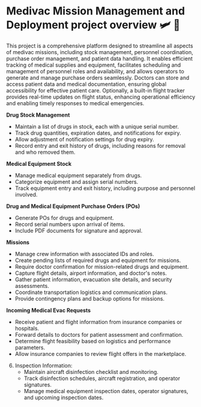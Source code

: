 # Medivac Mission Management and Deployment project overview 🛩️ 💊

This project is a comprehensive platform designed to streamline all aspects of medivac missions, including stock management, personnel coordination, purchase order management, and patient data handling. It enables efficient tracking of medical supplies and equipment, facilitates scheduling and management of personnel roles and availability, and allows operators to generate and manage purchase orders seamlessly. Doctors can store and access patient data and medical documentation, ensuring global accessibility for effective patient care. Optionally, a built-in flight tracker provides real-time updates on flight status, enhancing operational efficiency and enabling timely responses to medical emergencies.

**Drug Stock Management**
   - Maintain a list of drugs in stock, each with a unique serial number.
   - Track drug quantities, expiration dates, and notifications for expiry.
   - Allow adjustment of notification settings for drug expiry.
   - Record entry and exit history of drugs, including reasons for removal and who removed them.

**Medical Equipment Stock**
   - Manage medical equipment separately from drugs.
   - Categorize equipment and assign serial numbers.
   - Track equipment entry and exit history, including purpose and personnel involved.

**Drug and Medical Equipment Purchase Orders (POs)**
   - Generate POs for drugs and equipment.
   - Record serial numbers upon arrival of items.
   - Include PDF documents for signature and approval.

**Missions**
   - Manage crew information with associated IDs and roles.
   - Create pending lists of required drugs and equipment for missions.
   - Require doctor confirmation for mission-related drugs and equipment.
   - Capture flight details, airport information, and doctor's notes.
   - Gather patient information, evacuation site details, and security assessments.
   - Coordinate transportation logistics and communication plans.
   - Provide contingency plans and backup options for missions.

**Incoming Medical Evac Requests**
   - Receive patient and flight information from insurance companies or hospitals.
   - Forward details to doctors for patient assessment and confirmation.
   - Determine flight feasibility based on logistics and performance parameters.
   - Allow insurance companies to review flight offers in the marketplace.

6. Inspection Information:
   - Maintain aircraft disinfection checklist and monitoring.
   - Track disinfection schedules, aircraft registration, and operator signatures.
   - Manage medical equipment inspection dates, operator signatures, and upcoming inspection dates.
